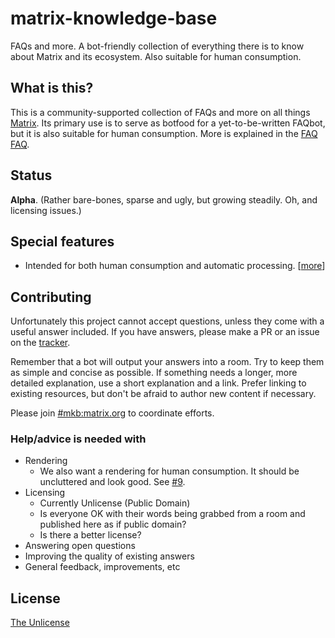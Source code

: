 # matrix-knowledge-base
FAQs and more. A bot-friendly collection of everything there is to know about Matrix and its ecosystem. Also suitable for human consumption.

## What is this?
This is a community-supported collection of FAQs and more on all things [Matrix](https://matrix.org). Its primary use is to serve as botfood for a yet-to-be-written FAQbot, but it is also suitable for human consumption. More is explained in the [FAQ FAQ](MatrixKB.org#faq-faq).

## Status
**Alpha**. (Rather bare-bones, sparse and ugly, but growing steadily. Oh, and licensing issues.)

## Special features
- Intended for both human consumption and automatic processing. [[more](MatrixKB.org#so-why-another-faq)]

## Contributing
Unfortunately this project cannot accept questions, unless they come with a useful answer included. If you have answers, please make a PR or an issue on the [tracker](https://github.com/Matrixcoffee/matrix-knowledge-base/issues).

Remember that a bot will output your answers into a room. Try to keep them as simple and concise as possible. If something needs a longer, more detailed explanation, use a short explanation and a link. Prefer linking to existing resources, but don't be afraid to author new content if necessary.

Please join [#mkb:matrix.org](https://matrix.to/#/#matrix-knowledge-base:matrix.org) to coordinate efforts.

### Help/advice is needed with
- Rendering
  - We also want a rendering for human consumption. It should be uncluttered and look good. See [#9](https://github.com/Matrixcoffee/matrix-knowledge-base/issues/9).
- Licensing
  - Currently Unlicense (Public Domain)
  - Is everyone OK with their words being grabbed from a room and published here as if public domain?
  - Is there a better license?
- Answering open questions
- Improving the quality of existing answers
- General feedback, improvements, etc

## License
[The Unlicense](LICENSE)
